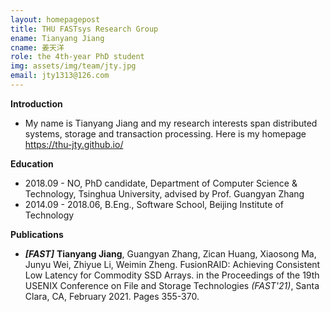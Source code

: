 ```yaml
---
layout: homepagepost
title: THU FASTsys Research Group
ename: Tianyang Jiang
cname: 姜天洋
role: the 4th-year PhD student
img: assets/img/team/jty.jpg
email: jty1313@126.com
---
```

**Introduction**
* My name is Tianyang Jiang and my research interests span distributed systems, storage and transaction processing.
Here is my homepage https://thu-jty.github.io/  


**Education**
* 2018.09 - NO, PhD candidate, Department of Computer Science & Technology, Tsinghua University, advised by Prof. Guangyan Zhang
* 2014.09 - 2018.06, B.Eng., Software School, Beijing Institute of Technology

**Publications**
* ***[FAST]*** **Tianyang Jiang**, Guangyan Zhang, Zican Huang, Xiaosong Ma, Junyu Wei, Zhiyue Li, Weimin Zheng. FusionRAID: Achieving Consistent Low Latency for Commodity SSD Arrays. in the Proceedings of the 19th USENIX Conference on File and Storage Technologies *(FAST'21)*, Santa Clara, CA, February 2021. Pages 355-370.
